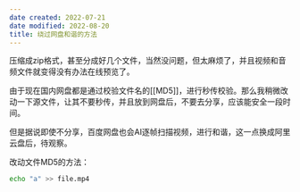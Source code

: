 ```yaml
---
date created: 2022-07-21
date modified: 2022-08-20
title: 绕过网盘和谐的方法
---
```


压缩成zip格式，甚至分成好几个文件，当然没问题，但太麻烦了，并且视频和音频文件就变得没有办法在线预览了。

由于现在国内网盘都是通过校验文件名的[[MD5]]，进行秒传校验。那么我稍微改动一下源文件，让其不要秒传，并且放到网盘后，不要去分享，应该能安全一段时间。

但是据说即使不分享，百度网盘也会AI逐帧扫描视频，进行和谐，这一点换成阿里云盘后，待观察。

改动文件MD5的方法：

```bash
echo "a" >> file.mp4
```
